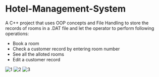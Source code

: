 # Hotel-Management-System

A C++ project that uses OOP concepts and File Handling to store the records of rooms in a .DAT file and let the operator to perform following operations:
*  Book a room
*  Check a customer record by entering room number
*  See all the alloted rooms
*  Edit a customer record

![1](https://github.com/GTNITRO/Hotel-Management-System/assets/104550109/3f46935e-8e7d-4927-985f-7015d6fb1a7f)
![2](https://github.com/GTNITRO/Hotel-Management-System/assets/104550109/af71f0a1-4f96-4097-900a-b2eca8f67eea)
![3](https://github.com/GTNITRO/Hotel-Management-System/assets/104550109/218b21e5-622a-4542-9c99-31f139a04130)
